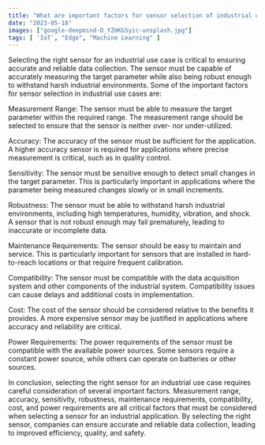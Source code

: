 ```yaml
---
title: "What are important factors for sensor selection of industrial use cases?"
date: "2023-05-18"
images: ["google-deepmind-D_YZmKGSyic-unsplash.jpg"]
tags: [ 'IoT', "Edge", "Machine Learning" ]
---
```



Selecting the right sensor for an industrial use case is critical to ensuring accurate and reliable data collection. The sensor must be capable of accurately measuring the target parameter while also being robust enough to withstand harsh industrial environments. Some of the important factors for sensor selection in industrial use cases are: 

Measurement Range: The sensor must be able to measure the target parameter within the required range. The measurement range should be selected to ensure that the sensor is neither over- nor under-utilized. 

Accuracy: The accuracy of the sensor must be sufficient for the application. A higher accuracy sensor is required for applications where precise measurement is critical, such as in quality control. 

Sensitivity: The sensor must be sensitive enough to detect small changes in the target parameter. This is particularly important in applications where the parameter being measured changes slowly or in small increments. 

Robustness: The sensor must be able to withstand harsh industrial environments, including high temperatures, humidity, vibration, and shock. A sensor that is not robust enough may fail prematurely, leading to inaccurate or incomplete data. 

Maintenance Requirements: The sensor should be easy to maintain and service. This is particularly important for sensors that are installed in hard-to-reach locations or that require frequent calibration. 

Compatibility: The sensor must be compatible with the data acquisition system and other components of the industrial system. Compatibility issues can cause delays and additional costs in implementation. 

Cost: The cost of the sensor should be considered relative to the benefits it provides. A more expensive sensor may be justified in applications where accuracy and reliability are critical. 

Power Requirements: The power requirements of the sensor must be compatible with the available power sources. Some sensors require a constant power source, while others can operate on batteries or other sources. 

In conclusion, selecting the right sensor for an industrial use case requires careful consideration of several important factors. Measurement range, accuracy, sensitivity, robustness, maintenance requirements, compatibility, cost, and power requirements are all critical factors that must be considered when selecting a sensor for an industrial application. By selecting the right sensor, companies can ensure accurate and reliable data collection, leading to improved efficiency, quality, and safety. 
